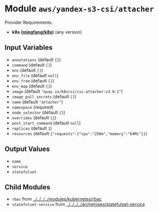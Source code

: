 
# Module `aws/yandex-s3-csi/attacher`

Provider Requirements:
* **k8s ([mingfang/k8s](https://registry.terraform.io/providers/mingfang/k8s/latest))** (any version)

## Input Variables
* `annotations` (default `{}`)
* `command` (default `[]`)
* `env` (default `[]`)
* `env_file` (default `null`)
* `env_from` (default `[]`)
* `env_map` (default `{}`)
* `image` (default `"quay.io/k8scsi/csi-attacher:v3.0.1"`)
* `image_pull_secrets` (default `[]`)
* `name` (default `"attacher"`)
* `namespace` (required)
* `node_selector` (default `{}`)
* `overrides` (default `{}`)
* `post_start_command` (default `null`)
* `replicas` (default `1`)
* `resources` (default `{"requests":{"cpu":"250m","memory":"64Mi"}}`)

## Output Values
* `name`
* `service`
* `statefulset`

## Child Modules
* `rbac` from [../../../../modules/kubernetes/rbac](../../../../modules/kubernetes/rbac)
* `statefulset-service` from [../../../../archetypes/statefulset-service](../../../../archetypes/statefulset-service)

